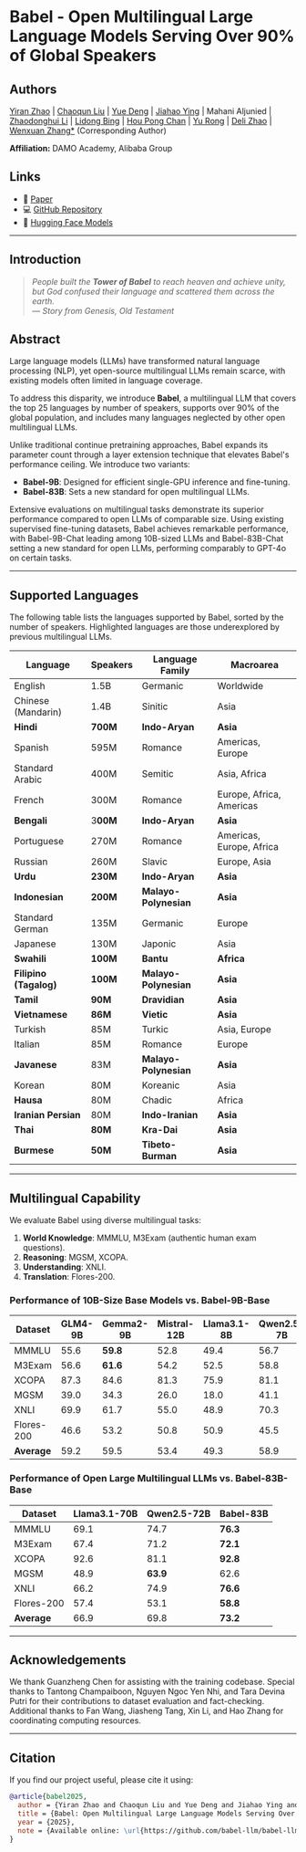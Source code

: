 # Babel - Open Multilingual Large Language Models Serving Over 90% of Global Speakers

## Authors

[Yiran Zhao](https://zhaoyiran924.github.io/) | [Chaoqun Liu](https://www.linkedin.com/in/chaoqun-liu/) | [Yue Deng](https://ntudy.github.io/) | [Jiahao Ying](https://yingjiahao14.github.io/) | Mahani Aljunied | [Zhaodonghui Li](https://mlxdb.github.io/author/li-zhaodonghui/) | [Lidong Bing](https://lidongbing.github.io/research.html/) | [Hou Pong Chan](https://kenchan0226.github.io/) | [Yu Rong](https://royrong.me/) | [Deli Zhao](https://zhaodeli.github.io/) | [Wenxuan Zhang*](https://isakzhang.github.io)  (Corresponding Author)

**Affiliation:** DAMO Academy, Alibaba Group

## Links

- 📄 [Paper](https://github.com/babel-llm/babel-llm/blob/main/paper/babel.pdf)
- 💻 [GitHub Repository](https://github.com/babel-llm/babel-llm)
- 🤗 [Hugging Face Models](https://huggingface.co/Tower-Babel)

---

## Introduction

> *People built the **Tower of Babel** to reach heaven and achieve unity,  
> but God confused their language and scattered them across the earth.*  
> — *Story from Genesis, Old Testament*

## Abstract

Large language models (LLMs) have transformed natural language processing (NLP), yet open-source multilingual LLMs remain scarce, with existing models often limited in language coverage. 

To address this disparity, we introduce **Babel**, a multilingual LLM that covers the top 25 languages by number of speakers, supports over 90% of the global population, and includes many languages neglected by other open multilingual LLMs.

Unlike traditional continue pretraining approaches, Babel expands its parameter count through a layer extension technique that elevates Babel's performance ceiling. We introduce two variants:

- **Babel-9B**: Designed for efficient single-GPU inference and fine-tuning.
- **Babel-83B**: Sets a new standard for open multilingual LLMs.

Extensive evaluations on multilingual tasks demonstrate its superior performance compared to open LLMs of comparable size. Using existing supervised fine-tuning datasets, Babel achieves remarkable performance, with Babel-9B-Chat leading among 10B-sized LLMs and Babel-83B-Chat setting a new standard for open LLMs, performing comparably to GPT-4o on certain tasks.

---

## Supported Languages

The following table lists the languages supported by Babel, sorted by the number of speakers. Highlighted languages are those underexplored by previous multilingual LLMs.

| Language               | Speakers | Language Family       | Macroarea                |
| ---------------------- | -------- | --------------------- | ------------------------ |
| English                | 1.5B     | Germanic              | Worldwide                |
| Chinese (Mandarin)     | 1.4B     | Sinitic               | Asia                     |
| **Hindi**              | **700M** | **Indo-Aryan**        | **Asia**                 |
| Spanish                | 595M     | Romance               | Americas, Europe         |
| Standard Arabic        | 400M     | Semitic               | Asia, Africa             |
| French                 | 300M     | Romance               | Europe, Africa, Americas |
| **Bengali**            | 3**00M** | **Indo-Aryan**        | **Asia**                 |
| Portuguese             | 270M     | Romance               | Americas, Europe, Africa |
| Russian                | 260M     | Slavic                | Europe, Asia             |
| **Urdu**               | **230M** | **Indo-Aryan**        | **Asia**                 |
| **Indonesian**         | **200M** | **Malayo-Polynesian** | **Asia**                 |
| Standard German        | 135M     | Germanic              | Europe                   |
| Japanese               | 130M     | Japonic               | Asia                     |
| **Swahili**            | **100M** | **Bantu**             | **Africa**               |
| **Filipino (Tagalog)** | **100M** | **Malayo-Polynesian** | **Asia**                 |
| **Tamil**              | **90M**  | **Dravidian**         | **Asia**                 |
| **Vietnamese**         | **86M**  | **Vietic**            | **Asia**                 |
| Turkish                | 85M      | Turkic                | Asia, Europe             |
| Italian                | 85M      | Romance               | Europe                   |
| **Javanese**           | 83M      | **Malayo-Polynesian** | **Asia**                 |
| Korean                 | 80M      | Koreanic              | Asia                     |
| **Hausa**              | 80M      | Chadic                | Africa                   |
| **Iranian Persian**    | 80M      | **Indo-Iranian**      | **Asia**                 |
| **Thai**               | **80M**  | **Kra-Dai**           | **Asia**                 |
| **Burmese**            | **50M**  | **Tibeto-Burman**     | **Asia**                 |

---

## Multilingual Capability

We evaluate Babel using diverse multilingual tasks:

1. **World Knowledge**: MMMLU, M3Exam (authentic human exam questions).
2. **Reasoning**: MGSM, XCOPA.
3. **Understanding**: XNLI.
4. **Translation**: Flores-200.

### Performance of 10B-Size Base Models vs. Babel-9B-Base

| Dataset     | GLM4-9B | Gemma2-9B | Mistral-12B | Llama3.1-8B | Qwen2.5-7B | **Babel-9B** |
| ----------- | ------- | --------- | ----------- | ----------- | ---------- | ------------ |
| MMMLU       | 55.6    | **59.8**  | 52.8        | 49.4        | 56.7       | 59.4         |
| M3Exam      | 56.6    | **61.6**  | 54.2        | 52.5        | 58.8       | 61.3         |
| XCOPA       | 87.3    | 84.6      | 81.3        | 75.9        | 81.1       | **89.2**     |
| MGSM        | 39.0    | 34.3      | 26.0        | 18.0        | 41.1       | **43.4**     |
| XNLI        | 69.9    | 61.7      | 55.0        | 48.9        | 70.3       | **71.9**     |
| Flores-200  | 46.6    | 53.2      | 50.8        | 50.9        | 45.5       | **55.1**     |
| **Average** | 59.2    | 59.5      | 53.4        | 49.3        | 58.9       | **63.4**     |

### Performance of Open Large Multilingual LLMs vs. Babel-83B-Base

| Dataset     | Llama3.1-70B | Qwen2.5-72B | **Babel-83B** |
| ----------- | ------------ | ----------- | ------------- |
| MMMLU       | 69.1         | 74.7        | **76.3**      |
| M3Exam      | 67.4         | 71.2        | **72.1**      |
| XCOPA       | 92.6         | 81.1        | **92.8**      |
| MGSM        | 48.9         | **63.9**    | 62.6          |
| XNLI        | 66.2         | 74.9        | **76.6**      |
| Flores-200  | 57.4         | 53.1        | **58.8**      |
| **Average** | 66.9         | 69.8        | **73.2**      |

---

## Acknowledgements

We thank Guanzheng Chen for assisting with the training codebase. Special thanks to Tantong Champaiboon, Nguyen Ngoc Yen Nhi, and Tara Devina Putri for their contributions to dataset evaluation and fact-checking. Additional thanks to Fan Wang, Jiasheng Tang, Xin Li, and Hao Zhang for coordinating computing resources.

---

## Citation

If you find our project useful, please cite it using:

```bibtex
@article{babel2025,
  author = {Yiran Zhao and Chaoqun Liu and Yue Deng and Jiahao Ying and Mahani Aljunied and Zhaodonghui Li and Lidong Bing and Hou Pong Chan and Yu Rong and Deli Zhao and Wenxuan Zhang},
  title = {Babel: Open Multilingual Large Language Models Serving Over 90% of Global Speakers},
  year = {2025},
  note = {Available online: \url{https://github.com/babel-llm/babel-llm/blob/main/paper/babel.pdf}}
}
